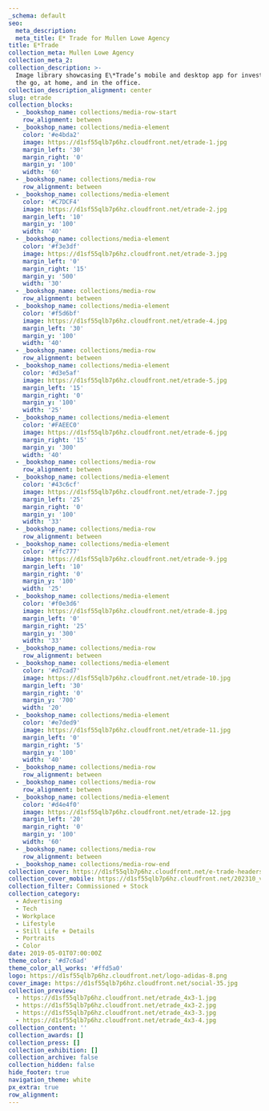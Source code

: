 ```yaml
---
_schema: default
seo:
  meta_description: 
  meta_title: E* Trade for Mullen Lowe Agency
title: E*Trade
collection_meta: Mullen Lowe Agency
collection_meta_2:
collection_description: >-
  Image library showcasing E\*Trade’s mobile and desktop app for investing on
  the go, at home, and in the office.
collection_description_alignment: center
slug: etrade
collection_blocks:
  - _bookshop_name: collections/media-row-start
    row_alignment: between
  - _bookshop_name: collections/media-element
    color: '#e4bda2'
    image: https://d1sf55qlb7p6hz.cloudfront.net/etrade-1.jpg
    margin_left: '30'
    margin_right: '0'
    margin_y: '100'
    width: '60'
  - _bookshop_name: collections/media-row
    row_alignment: between
  - _bookshop_name: collections/media-element
    color: '#C7DCF4'
    image: https://d1sf55qlb7p6hz.cloudfront.net/etrade-2.jpg
    margin_left: '10'
    margin_y: '100'
    width: '40'
  - _bookshop_name: collections/media-element
    color: '#f3e3df'
    image: https://d1sf55qlb7p6hz.cloudfront.net/etrade-3.jpg
    margin_left: '0'
    margin_right: '15'
    margin_y: '500'
    width: '30'
  - _bookshop_name: collections/media-row
    row_alignment: between
  - _bookshop_name: collections/media-element
    color: '#f5d6bf'
    image: https://d1sf55qlb7p6hz.cloudfront.net/etrade-4.jpg
    margin_left: '30'
    margin_y: '100'
    width: '40'
  - _bookshop_name: collections/media-row
    row_alignment: between
  - _bookshop_name: collections/media-element
    color: '#d3e5af'
    image: https://d1sf55qlb7p6hz.cloudfront.net/etrade-5.jpg
    margin_left: '15'
    margin_right: '0'
    margin_y: '100'
    width: '25'
  - _bookshop_name: collections/media-element
    color: '#FAEEC0'
    image: https://d1sf55qlb7p6hz.cloudfront.net/etrade-6.jpg
    margin_right: '15'
    margin_y: '300'
    width: '40'
  - _bookshop_name: collections/media-row
    row_alignment: between
  - _bookshop_name: collections/media-element
    color: '#43c6cf'
    image: https://d1sf55qlb7p6hz.cloudfront.net/etrade-7.jpg
    margin_left: '25'
    margin_right: '0'
    margin_y: '100'
    width: '33'
  - _bookshop_name: collections/media-row
    row_alignment: between
  - _bookshop_name: collections/media-element
    color: '#ffc777'
    image: https://d1sf55qlb7p6hz.cloudfront.net/etrade-9.jpg
    margin_left: '10'
    margin_right: '0'
    margin_y: '100'
    width: '25'
  - _bookshop_name: collections/media-element
    color: '#f0e3d6'
    image: https://d1sf55qlb7p6hz.cloudfront.net/etrade-8.jpg
    margin_left: '0'
    margin_right: '25'
    margin_y: '300'
    width: '33'
  - _bookshop_name: collections/media-row
    row_alignment: between
  - _bookshop_name: collections/media-element
    color: '#d7cad7'
    image: https://d1sf55qlb7p6hz.cloudfront.net/etrade-10.jpg
    margin_left: '30'
    margin_right: '0'
    margin_y: '700'
    width: '20'
  - _bookshop_name: collections/media-element
    color: '#e7ded9'
    image: https://d1sf55qlb7p6hz.cloudfront.net/etrade-11.jpg
    margin_left: '0'
    margin_right: '5'
    margin_y: '100'
    width: '40'
  - _bookshop_name: collections/media-row
    row_alignment: between
  - _bookshop_name: collections/media-row
    row_alignment: between
  - _bookshop_name: collections/media-element
    color: '#d4e4f0'
    image: https://d1sf55qlb7p6hz.cloudfront.net/etrade-12.jpg
    margin_left: '20'
    margin_right: '0'
    margin_y: '100'
    width: '60'
  - _bookshop_name: collections/media-row
    row_alignment: between
  - _bookshop_name: collections/media-row-end
collection_cover: https://d1sf55qlb7p6hz.cloudfront.net/e-trade-headers-7.jpg
collection_cover_mobile: https://d1sf55qlb7p6hz.cloudfront.net/202310_vert-covers-14.jpg
collection_filter: Commissioned + Stock
collection_category:
  - Advertising
  - Tech
  - Workplace
  - Lifestyle
  - Still Life + Details
  - Portraits
  - Color
date: 2019-05-01T07:00:00Z
theme_color: '#d7c6ad'
theme_color_all_works: '#ffd5a0'
logo: https://d1sf55qlb7p6hz.cloudfront.net/logo-adidas-8.png
cover_image: https://d1sf55qlb7p6hz.cloudfront.net/social-35.jpg
collection_preview:
  - https://d1sf55qlb7p6hz.cloudfront.net/etrade_4x3-1.jpg
  - https://d1sf55qlb7p6hz.cloudfront.net/etrade_4x3-2.jpg
  - https://d1sf55qlb7p6hz.cloudfront.net/etrade_4x3-3.jpg
  - https://d1sf55qlb7p6hz.cloudfront.net/etrade_4x3-4.jpg
collection_content: ''
collection_awards: []
collection_press: []
collection_exhibition: []
collection_archive: false
collection_hidden: false
hide_footer: true
navigation_theme: white
px_extra: true
row_alignment:
---
```

